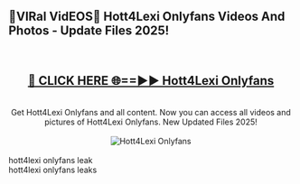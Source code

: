 <h2>🔴VIRal VidEOS🔴 Hott4Lexi Onlyfans Videos And Photos - Update Files 2025!</h2>
<br>
<div align="center">
<h2><a href="https://virallinks.top/odZfE0" rel="nofollow">🔴 CLICK HERE 🌐==►► Hott4Lexi Onlyfans</a></h2>
<br>
Get Hott4Lexi Onlyfans and all content. Now you can access all videos and pictures of Hott4Lexi Onlyfans. New Updated Files 2025!
<br>
<br>
<a href="https://virallinks.top/odZfE0" rel="nofollow" data-target="animated-image.originalLink"><img src="https://i.imgur.com/dJHk4Zq.gif)" alt="Hott4Lexi Onlyfans" style="max-width: 100%; display: inline-block;" data-target="animated-image.originalImage"></a>
</div>
<br>
hott4lexi onlyfans leak<br>
hott4lexi onlyfans leaks